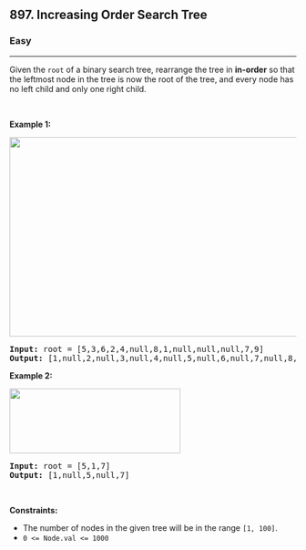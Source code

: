 <h2>897. Increasing Order Search Tree</h2><h3>Easy</h3><hr><div style="user-select: auto;"><p style="user-select: auto;">Given the <code style="user-select: auto;">root</code> of a binary search tree, rearrange the tree in <strong style="user-select: auto;">in-order</strong> so that the leftmost node in the tree is now the root of the tree, and every node has no left child and only one right child.</p>

<p style="user-select: auto;">&nbsp;</p>
<p style="user-select: auto;"><strong style="user-select: auto;">Example 1:</strong></p>
<img alt="" src="https://assets.leetcode.com/uploads/2020/11/17/ex1.jpg" style="width: 600px; height: 350px; user-select: auto;">
<pre style="user-select: auto;"><strong style="user-select: auto;">Input:</strong> root = [5,3,6,2,4,null,8,1,null,null,null,7,9]
<strong style="user-select: auto;">Output:</strong> [1,null,2,null,3,null,4,null,5,null,6,null,7,null,8,null,9]
</pre>

<p style="user-select: auto;"><strong style="user-select: auto;">Example 2:</strong></p>
<img alt="" src="https://assets.leetcode.com/uploads/2020/11/17/ex2.jpg" style="width: 300px; height: 114px; user-select: auto;">
<pre style="user-select: auto;"><strong style="user-select: auto;">Input:</strong> root = [5,1,7]
<strong style="user-select: auto;">Output:</strong> [1,null,5,null,7]
</pre>

<p style="user-select: auto;">&nbsp;</p>
<p style="user-select: auto;"><strong style="user-select: auto;">Constraints:</strong></p>

<ul style="user-select: auto;">
	<li style="user-select: auto;">The number of nodes in the given tree will be in the range <code style="user-select: auto;">[1, 100]</code>.</li>
	<li style="user-select: auto;"><code style="user-select: auto;">0 &lt;= Node.val &lt;= 1000</code></li>
</ul></div>